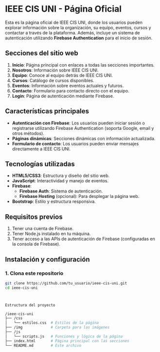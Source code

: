 # IEEE CIS UNI - Página Oficial

Esta es la página oficial de IEEE CIS UNI, donde los usuarios pueden explorar información sobre la organización, su equipo, eventos, cursos y contactar a través de la plataforma. Además, incluye un sistema de autenticación utilizando **Firebase Authentication** para el inicio de sesión.

## Secciones del sitio web

1. **Inicio**: Página principal con enlaces a todas las secciones importantes.
2. **Nosotros**: Información sobre IEEE CIS UNI.
3. **Equipo**: Conoce al equipo detrás de IEEE CIS UNI.
4. **Cursos**: Catálogo de cursos disponibles.
5. **Eventos**: Información sobre eventos actuales y futuros.
6. **Contacto**: Formulario para contacto directo con el equipo.
7. **Login**: Página de autenticación mediante Firebase.

## Características principales

- **Autenticación con Firebase**: Los usuarios pueden iniciar sesión o registrarse utilizando Firebase Authentication (soporta Google, email y otros métodos).
- **Páginas dinámicas**: Secciones dinámicas con información actualizada.
- **Formulario de contacto**: Los usuarios pueden enviar mensajes directamente a IEEE CIS UNI.

## Tecnologías utilizadas

- **HTML5/CSS3**: Estructura y diseño del sitio web.
- **JavaScript**: Interactividad y manejo de eventos.
- **Firebase**:
  - **Firebase Auth**: Sistema de autenticación.
  - **Firebase Hosting** (opcional): Para desplegar la página web.
- **Bootstrap**: Estilo y estructura responsiva.

## Requisitos previos

1. Tener una cuenta de Firebase.
2. Tener Node.js instalado en tu máquina.
3. Tener acceso a las APIs de autenticación de Firebase (configuradas en la consola de Firebase).

## Instalación y configuración

### 1. Clona este repositorio

```bash
git clone https://github.com/tu_usuario/ieee-cis-uni.git
cd ieee-cis-uni



Estructura del proyecto

/ieee-cis-uni
├── /css
│   └── estilos.css  # Estilos de la página
├── /img             # Carpeta para las imágenes
├── /js
│   └── scripts.js   # Funciones y lógica de la página
├── index.html       # Página principal con las secciones
└── README.md        # Este archivo
